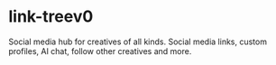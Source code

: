 # link-treev0
Social media hub for creatives of all kinds. Social media links, custom profiles, AI chat, follow other creatives and more.
